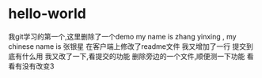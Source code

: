 ﻿# hello-world
我git学习的第一个,这里删除了一个demo
my name is zhang yinxing , my chinese name is 张银星
在客户端上修改了readme文件
我又增加了一行
提交到底有什么用
我又改了一下,看提交的功能
删除旁边的一个文件,顺便测一下功能
看看有没有改变3
